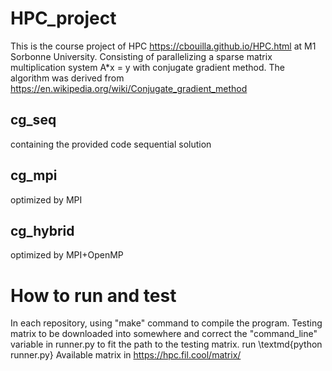 # HPC_project
This is the course project of HPC https://cbouilla.github.io/HPC.html at M1 Sorbonne University. Consisting of parallelizing a sparse matrix multiplication system A*x = y with conjugate gradient method. The algorithm was derived from https://en.wikipedia.org/wiki/Conjugate_gradient_method

## cg_seq 
containing the provided code sequential solution

## cg_mpi
optimized by MPI

## cg_hybrid
optimized by MPI+OpenMP

# How to run and test
In each repository, using "make" command to compile the program. Testing matrix to be downloaded into somewhere and correct the "command_line" variable in runner.py to fit the path to the testing matrix. run \textmd{python runner.py}
Available matrix in https://hpc.fil.cool/matrix/
